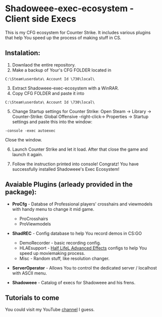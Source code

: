 # Shadoweee-exec-ecosystem - Client side Execs
 This is my CFG ecosystem for Counter Strike. It includes various plugins that help You speed up the process of making stuff in CS.
## Instalation:
1. Downlaod the entire repository.
2. Make a backup of Your's CFG FOLDER located in 
```
C:\Steam\userdata\ Account Id \730\local\ 
```
3. Extract Shadoweee-exec-ecosystem with a WinRAR.
4. Copy CFG FOLDER and paste it into 
```
C:\Steam\userdata\ Account Id \730\local\ 
```
5. Change Startup settings for Counter Strike:
 Open Steam -> Library -> Counter-Strike: Global Offensive -right-click-> Properties -> Startup settings 
 and paste this into the window:
```
-console -exec autoexec
```
 Close the window.
 
6. Launch Counter Strike and let it load. After that close the game and launch it again.

7. Follow the instruction printed into console! 
Congratz! You have successfully installed Shadoweee's Exec Ecosystem!

## Avaiable Plugins (arleady provided in the package):
* **ProCfg** - Databse of Professional players' crosshairs and viewmodels with handy menu to change it mid game.
   - ProCrosshairs
   - ProViewmodels

* **ShadREC** - Config database to help You record demos in CS:GO
  - DemoRecorder - basic recording config.
  - HLAEsupport - [Half LifeL Advanced Effects](https://github.com/advancedfx/advancedfx/) configs to help You speed up moviemaking process.
  - Misc - Random stuff, like resolution changer.
  
* **ServerOperator** - Allows You to control the dedicated server / localhost with ASCII menu.

* **Shadoweee** - Catalog of execs for Shadoweee and his frens.

## Tutorials to come
You could visit my YouTube [channel](http://youtube.com/c/Shadoweee/) I guess.
